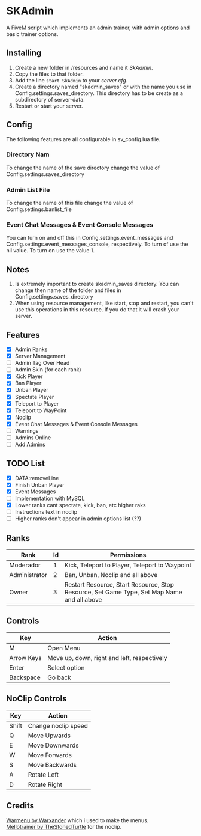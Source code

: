 # SKAdmin
A FiveM script which implements an admin trainer, with admin options and basic trainer options.

## Installing
1. Create a new folder in /resources and name it *SkAdmin*.
2. Copy the files to that folder.
3. Add the line ```start SkAdmin``` to your *server.cfg*.
4. Create a directory named "skadmin_saves" or with the name you use in Config.settings.saves_directory. This directory has to be create as a subdirectory of server-data.
4. Restart or start your server.

## Config
The following features are all configurable in sv_config.lua file.

### Directory Nam
To change the name of the save directory change the value of Config.settings.saves_directory

### Admin List File
To change the name of this file change the value of Config.settings.banlist_file

### Event Chat Messages & Event Console Messages
You can turn on and off this in Config.settings.event_messages and Config.settings.event_messages_console, respectively.
To turn of use the nil value. To turn on use the value 1.

## Notes
1. Is extremely important to create skadmin_saves directory. You can change then name of the folder and files in Config.settings.saves_directory
2. When using resource management, like start, stop and restart, you can't use this operations in this resource. If you do that it will crash your server.

## Features
- [X] Admin Ranks
- [X] Server Management
- [ ] Admin Tag Over Head
- [ ] Admin Skin (for each rank)
- [X] Kick Player
- [X] Ban Player
- [X] Unban Player
- [X] Spectate Player
- [X] Teleport to Player
- [X] Teleport to WayPoint
- [X] Noclip
- [X] Event Chat Messages & Event Console Messages
- [ ] Warnings
- [ ] Admins Online
- [ ] Add Admins

## TODO List
- [X] DATA:removeLine
- [X] Finish Unban Player
- [X] Event Messages
- [ ] Implementation with MySQL
- [X] Lower ranks cant spectate, kick, ban, etc higher raks
- [ ] Instructions text in noclip
- [ ] Higher ranks don't appear in admin options list (??)

## Ranks
| Rank          | Id | Permissions                                                                                |
|---------------|----|--------------------------------------------------------------------------------------------|
| Moderador     | 1  | Kick, Teleport to Player, Teleport to Waypoint                                             |
| Administrator | 2  | Ban, Unban, Noclip and all above                                                           |
| Owner         | 3  | Restart Resource, Start Resource, Stop Resource, Set Game Type, Set Map Name and all above |

## Controls
| Key        | Action                                      |
|------------|---------------------------------------------|
| M          | Open Menu                                   |
| Arrow Keys | Move up, down, right and left, respectively |
| Enter      | Select option                               |
| Backspace  | Go back                                     |

## NoClip Controls
| Key   | Action              |
|-------|---------------------|
| Shift | Change noclip speed |
| Q     | Move Upwards        |
| E     | Move Downwards      |
| W     | Move Forwards       |
| S     | Move Backwards      |
| A     | Rotate Left         |
| D     | Rotate Right        |

## Credits
[Warmenu by Warxander](https://github.com/adikanchukov/warmenu) which i used to make the menus.  
[Mellotrainer by TheStonedTurtle](https://github.com/TheStonedTurtle/mellotrainer) for the noclip.  
